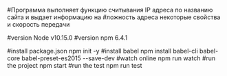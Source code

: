 
#Программа выполняет функцию считывания IP адреса по названию сайта и выдает информацию на 
#ложность адреса некоторые свойства и скорость передачи



#version Node
v10.15.0
#version npm
6.4.1

#install package.json
npm init -y
#install babel
npm install babel-cli babel-core babel-preset-es2015 --save-dev
#watch online
npm run watch
#run the project
npm start
#run the test
npm run test